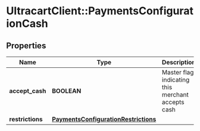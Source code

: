 # UltracartClient::PaymentsConfigurationCash

## Properties
Name | Type | Description | Notes
------------ | ------------- | ------------- | -------------
**accept_cash** | **BOOLEAN** | Master flag indicating this merchant accepts cash | [optional] 
**restrictions** | [**PaymentsConfigurationRestrictions**](PaymentsConfigurationRestrictions.md) |  | [optional] 


